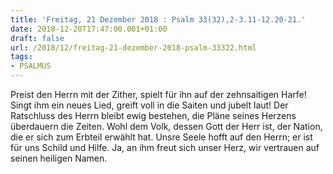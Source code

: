 ```yaml
---
title: 'Freitag, 21 Dezember 2018 : Psalm 33(32),2-3.11-12.20-21.'
date: 2018-12-20T17:47:00.001+01:00
draft: false
url: /2018/12/freitag-21-dezember-2018-psalm-33322.html
tags: 
- PSALMUS
---
```


Preist den Herrn mit der Zither, spielt für ihn auf der zehnsaitigen Harfe! Singt ihm ein neues Lied, greift voll in die Saiten und jubelt laut! Der Ratschluss des Herrn bleibt ewig bestehen, die Pläne seines Herzens überdauern die Zeiten. Wohl dem Volk, dessen Gott der Herr ist, der Nation, die er sich zum Erbteil erwählt hat. Unsre Seele hofft auf den Herrn; er ist für uns Schild und Hilfe. Ja, an ihm freut sich unser Herz, wir vertrauen auf seinen heiligen Namen.